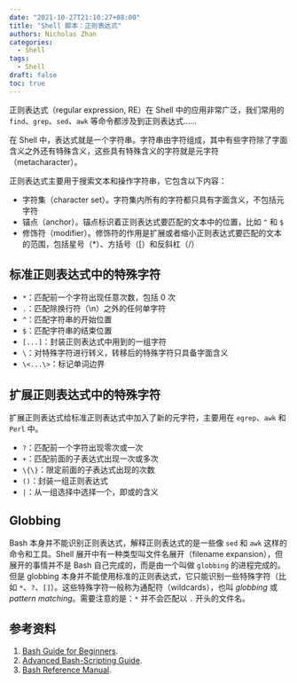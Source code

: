 ```yaml
---
date: "2021-10-27T21:10:27+08:00"
title: "Shell 脚本：正则表达式"
authors: Nicholas Zhan
categories:
  - Shell
tags:
  - Shell
draft: false
toc: true
---
```


正则表达式（regular expression, RE）在 Shell 中的应用非常广泛，我们常用的 `find`、`grep`、`sed`、`awk` 等命令都涉及到正则表达式……

在 Shell 中，表达式就是一个字符串。字符串由字符组成，其中有些字符除了字面含义之外还有特殊含义，这些具有特殊含义的字符就是元字符（metacharacter）。

正则表达式主要用于搜索文本和操作字符串，它包含以下内容：
* 字符集（character set）。字符集内所有的字符都只具有字面含义，不包括元字符
* 锚点（anchor）。锚点标识着正则表达式要匹配的文本中的位置，比如 `^` 和 `$`
* 修饰符（modifier）。修饰符的作用是扩展或者缩小正则表达式要匹配的文本的范围，包括星号（*）、方括号（[）和反斜杠（/）

## 标准正则表达式中的特殊字符

* `*`：匹配前一个字符出现任意次数，包括 0 次
* `.`：匹配除换行符（\n）之外的任何单字符
* `^`：匹配字符串的开始位置
* `$`：匹配字符串的结束位置
* `[...]`：封装正则表达式中用到的一组字符
* `\`：对特殊字符进行转义，转移后的特殊字符只具备字面含义
* `\<...\>`：标记单词边界

## 扩展正则表达式中的特殊字符

扩展正则表达式给标准正则表达式中加入了新的元字符，主要用在 `egrep`、`awk` 和 `Perl` 中。

* `?`：匹配前一个字符出现零次或一次
* `+`：匹配前面的子表达式出现一次或多次
* `\{\}`：限定前面的子表达式出现的次数
* `()`：封装一组正则表达式
* `|`：从一组选择中选择一个，即或的含义

## Globbing

Bash 本身并不能识别正则表达式，解释正则表达式的是一些像 `sed` 和 `awk` 这样的命令和工具。Shell 展开中有一种类型叫文件名展开（filename expansion），但展开的事情并不是 Bash 自己完成的，而是由一个叫做 `globbing` 的进程完成的。但是 globbing 本身并不能使用标准的正则表达式，它只能识别一些特殊字符（比如 `*`、`?`、`[]`）。这些特殊字符一般称为通配符（wildcards），也叫 *globbing* 或 *pattern matching*。需要注意的是：`*` 并不会匹配以 `.` 开头的文件名。

## 参考资料

1. [Bash Guide for Beginners](https://tldp.org/LDP/Bash-Beginners-Guide/html/index.html).
2. [Advanced Bash-Scripting Guide](https://tldp.org/LDP/abs/html/index.html).
3. [Bash Reference Manual](https://www.gnu.org/software/bash/manual/html_node/).
